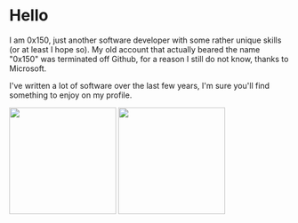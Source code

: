 # Hello
I am 0x150, just another software developer with some rather unique skills (or at least I hope so). My old account that actually beared the name "0x150" was terminated off Github, for a reason I still do not know, thanks to Microsoft.

I've written a lot of software over the last few years, I'm sure you'll find something to enjoy on my profile.

<!-- really jank but works -->
<p><img src="https://github-readme-stats.vercel.app/api?username=0x3C50&show_icons=true&theme=transparent&hide_border=true" height="192px">
<img src="https://github-readme-stats.vercel.app/api/top-langs?username=0x3C50&theme=transparent&hide_border=true&layout=compact&langs_count=10&hide=css" height="192px"></p>

